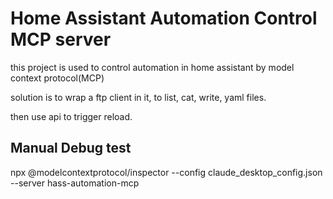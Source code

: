 # Home Assistant Automation Control MCP server

this project is used to control automation in home assistant by model context protocol(MCP)

solution is to wrap a ftp client in it, to list, cat, write, yaml files.

then use api to trigger reload.

## Manual Debug test
npx @modelcontextprotocol/inspector --config claude_desktop_config.json --server hass-automation-mcp